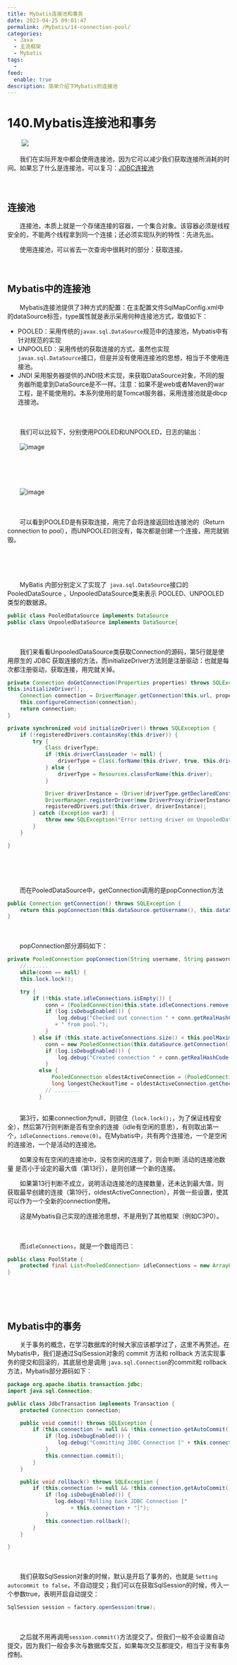 ```yaml
---
title: Mybatis连接池和事务
date: 2023-04-25 09:01:47
permalink: /Mybatis/14-connection-pool/
categories:
  - Java
  - 主流框架
  - Mybatis
tags:
  - 
feed:
  enable: true
description: 简单介绍下Mybatis的连接池
---
```

# 140.Mybatis连接池和事务

　　‍
![](https://image.peterjxl.com/blog/323.png)

　　我们在实际开发中都会使用连接池，因为它可以减少我们获取连接所消耗的时间。如果忘了什么是连接池，可以复习：[JDBC连接池 ](https://peterjxl.com/JDBC/30-Connection-pool/)
<!-- more -->
　　‍

## 连接池

　　连接池，本质上就是一个存储连接的容器，一个集合对象。该容器必须是线程安全的，不能两个线程拿到同一个连接；还必须实现队列的特性：先进先出。

　　使用连接池，可以省去一次查询中很耗时的部分：获取连接。

　　‍

## Mybatis中的连接池

　　Mybatis连接池提供了3种方式的配置：在主配置文件SqlMapConfig.xml中的dataSource标签，type属性就是表示采用何种连接池方式，取值如下：

* POOLED：采用传统的`javax.sql.DataSource`​规范中的连接池，Mybatis中有针对规范的实现
* UNPOOLED：采用传统的获取连接的方式，虽然也实现`javax.sql.DataSource`​接口，但是并没有使用连接池的思想，相当于不使用连接池。
* JNDI 采用服务器提供的JNDI技术实现，来获取DataSource对象，不同的服务器所能拿到DataSource是不一样。注意：如果不是web或者Maven的war工程，是不能使用的。本系列使用的是Tomcat服务器，采用连接池就是dbcp连接池。

　　‍

　　我们可以比较下，分别使用POOLED和UNPOOLED，日志的输出：

　　​![image](https://image.peterjxl.com/blog/image-20230420072010-u4xdp25.png)​

　　‍

　　‍

　　​![image](https://image.peterjxl.com/blog/image-20230420071923-hi63h5n.png)​

　　‍

　　可以看到POOLED是有获取连接，用完了会将连接返回给连接池的（Return connection to pool），而UNPOOLED则没有，每次都是创建一个连接，用完就销毁。

　　‍

　　‍

　　MyBatis 内部分别定义了实现了`​ java.sql.DataSource`​ 接口的 PooledDataSource ，UnpooledDataSource类来表示 POOLED、UNPOOLED 类型的数据源。

```java
public class PooledDataSource implements DataSource 
public class UnpooledDataSource implements DataSource{

```

　　‍

　　我们来看看UnpooledDataSource类获取Connection的源码，第5行就是使用原生的 JDBC 获取连接的方法，而initializeDriver方法则是注册驱动：也就是每次都注册驱动，获取连接，用完就关掉。

```java
private Connection doGetConnection(Properties properties) throws SQLException {
this.initializeDriver();
    Connection connection = DriverManager.getConnection(this.url, properties);
    this.configureConnection(connection);
    return connection;
}

private synchronized void initializeDriver() throws SQLException {
    if (!registeredDrivers.containsKey(this.driver)) {
        try {
            Class driverType;
            if (this.driverClassLoader != null) {
                driverType = Class.forName(this.driver, true, this.driverClassLoader);
            } else {
                driverType = Resources.classForName(this.driver);
            }

            Driver driverInstance = (Driver)driverType.getDeclaredConstructor().newInstance();
            DriverManager.registerDriver(new DriverProxy(driverInstance));
            registeredDrivers.put(this.driver, driverInstance);
        } catch (Exception var3) {
            throw new SQLException("Error setting driver on UnpooledDataSource. Cause: " + var3);
        }
    }

}
```

　　‍

　　‍

　　而在PooledDataSource中，getConnection调用的是popConnection方法

```java
public Connection getConnection() throws SQLException {
    return this.popConnection(this.dataSource.getUsername(), this.dataSource.getPassword()).getProxyConnection();
}
```

　　‍

　　popConnection部分源码如下：

```java
private PooledConnection popConnection(String username, String password) throws SQLException {
    //.......
    while(conn == null) {
    this.lock.lock();

    try {
        if (!this.state.idleConnections.isEmpty()) {
            conn = (PooledConnection)this.state.idleConnections.remove(0);
            if (log.isDebugEnabled()) {
                log.debug("Checked out connection " + conn.getRealHashCode() 
               + " from pool.");
            }
        } else if (this.state.activeConnections.size() < this.poolMaximumActiveConnections) {
            conn = new PooledConnection(this.dataSource.getConnection(), this);
            if (log.isDebugEnabled()) {
                log.debug("Created connection " + conn.getRealHashCode() + ".");
            }
          else {
              PooledConnection oldestActiveConnection = (PooledConnection)this.state.activeConnections.get(0);
              long longestCheckoutTime = oldestActiveConnection.getCheckoutTime();
            // ........
          }
                

```

　　第3行，如果connection为null，则锁住（`lock.lock();`​，为了保证线程安全），然后第7行则判断是否有空余的连接（idle有空闲的意思），有则取出第一个，`idleConnections.remove(0)`​。在Mybatis中，共有两个连接池，一个是空闲的连接池，一个是活动的连接池。

　　如果没有在空闲的连接池中，没有空闲的连接了，则会判断 活动的连接池数量 是否小于设定的最大值（第13行），是则创建一个新的连接。

　　如果第13行判断不成立，说明活动连接池的连接数量，还未达到最大值，则获取最早创建的连接（第19行，oldestActiveConnection），并做一些设置，使其可以作为一个全新的connection使用。

　　这是Mybatis自己实现的连接池思想，不是用到了其他框架（例如C3P0）。

　　‍

　　而`idleConnections`​，就是一个数组而已：

```java
public class PoolState {
    protected final List<PooledConnection> idleConnections = new ArrayList();
}
```

　　‍

　　‍

## Mybatis中的事务

　　关于事务的概念，在学习数据库的时候大家应该都学过了，这里不再赘述。在Mybatis中，我们是通过SqlSession对象的 commit 方法和 rollback 方法实现事务的提交和回滚的，其底层也是调用 `java.sql.Connection`​的commit和 rollback方法，Mybatis部分源码如下：

```java
package org.apache.ibatis.transaction.jdbc;
import java.sql.Connection;

public class JdbcTransaction implements Transaction {
    protected Connection connection;

    public void commit() throws SQLException {
        if (this.connection != null && !this.connection.getAutoCommit()) {
            if (log.isDebugEnabled()) {
                log.debug("Committing JDBC Connection [" + this.connection + "]");
            }
            this.connection.commit();
        }
    }

    public void rollback() throws SQLException {
        if (this.connection != null && !this.connection.getAutoCommit()) {
            if (log.isDebugEnabled()) {
               log.debug("Rolling back JDBC Connection [" 
                    + this.connection + "]");
            }
            this.connection.rollback();
        }
    }

}
```

　　‍

　　我们获取SqlSession对象的时候，默认是开启了事务的，也就是 `Setting autocommit to false`​，不自动提交；我们可以在获取SqlSession的时候，传入一个参数true，表明开启自动提交：

```java
SqlSession session = factory.openSession(true);
```

　　‍

　　之后就不用再调用`session.commit()`​ 方法提交了。但我们一般不会设置自动提交，因为我们一般会多次与数据库交互，如果每次交互都提交，相当于没有事务控制。

　　‍
